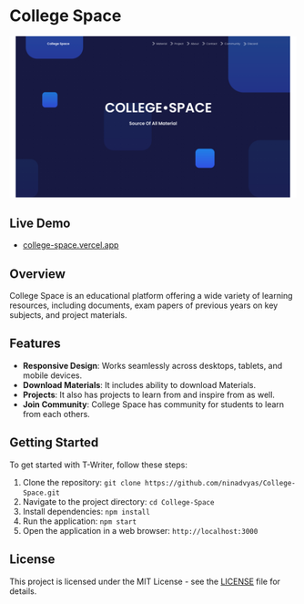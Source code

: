 # College Space

<p align="center">
  <img src="public/collegespace.png" alt="T-Writer">
</p>

## Live Demo
-  [college-space.vercel.app](https://college-space.vercel.app/)


## Overview

College Space is an educational platform offering a wide variety of learning resources, including documents, exam papers of previous years
on key subjects, and project materials.

## Features

- **Responsive Design**: Works seamlessly across desktops, tablets, and mobile devices.
- **Download Materials**: It includes ability to  download Materials.
- **Projects**: It also has projects to learn from and inspire from as well.
- **Join Community**: College Space has community for students to learn from each others.


## Getting Started

To get started with T-Writer, follow these steps:

1. Clone the repository: `git clone https://github.com/ninadvyas/College-Space.git`
2. Navigate to the project directory: `cd College-Space`
3. Install dependencies: `npm install`
4. Run the application: `npm start`
5. Open the application in a web browser: `http://localhost:3000`

## License

This project is licensed under the MIT License - see the [LICENSE](LICENSE) file for details.


